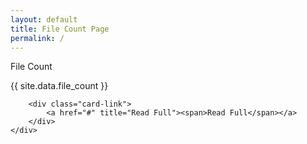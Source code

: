 ```yaml
---
layout: default
title: File Count Page
permalink: /
---
```


<div class="card-category-1">
    <div class="basic-card basic-card-aqua">
        <div class="card-content">
            <span class="card-title">File Count</span>
            <p class="card-text">
                 {{ site.data.file_count }}
            </p>
        </div>

        <div class="card-link">
            <a href="#" title="Read Full"><span>Read Full</span></a>
        </div>
    </div>
</div>



